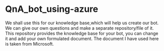 # QnA_bot_using-azure
We shall use this for our knowledge base,which will help us create our bot. We can give our own questions and make a separate repository/file of it.
This repository provides the knowledge base for your bot, you can change it and add your own formulated document. The document I have used here is taken from Microsoft.
